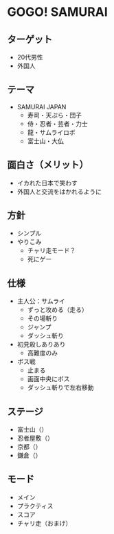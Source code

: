 # GOGO! SAMURAI

## ターゲット
* 20代男性
* 外国人

## テーマ
* SAMURAI JAPAN
    * 寿司・天ぷら・団子
    * 侍・忍者・芸者・力士
    * 龍・サムライロボ
    * 富士山・大仏

## 面白さ（メリット）
* イカれた日本で笑わす
* 外国人と交流をはかれるように

## 方針
* シンプル
* やりこみ
    * チャリ走モード？
    * 死にゲー

## 仕様
* 主人公：サムライ
    * ずっと攻める（走る）
    * その場斬り
    * ジャンプ
    * ダッシュ斬り
* 初見殺しありあり
    * 高難度のみ
* ボス戦
    * 止まる
    * 画面中央にボス
    * ダッシュ斬りで左右移動

## ステージ
* 富士山（）
* 忍者屋敷（）
* 京都（）
* 鎌倉（）

## モード
* メイン
* プラクティス
* スコア
* チャリ走（おまけ） 

